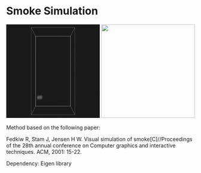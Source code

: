 # Smoke Simulation

<img src="res/rising.gif" width="250px" height="250px">           <img src="res/cubic_interp.gif" width="250px" height="250px">    



Method based on the following paper:

Fedkiw R, Stam J, Jensen H W. Visual simulation of smoke[C]//Proceedings of the 28th annual conference on Computer graphics and interactive techniques. ACM, 2001: 15-22.



Dependency: Eigen library





